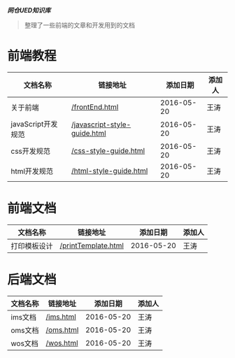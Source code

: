 ***网仓UED知识库***

>整理了一些前端的文章和开发用到的文档

# 前端教程

| 文档名称|链接地址|添加日期|添加人|
| --------| ----------|------|------|
| 关于前端|[/frontEnd.html](/frontEnd.html)|2016-05-20|王涛|
| javaScript开发规范|[/javascript-style-guide.html](/javascript-style-guide.html)|2016-05-20|王涛|
| css开发规范|[/css-style-guide.html](/css-style-guide.html)|2016-05-20|王涛|
| html开发规范|[/html-style-guide.html](/html-style-guide.html)|2016-05-20|王涛|


# 前端文档

| 文档名称|链接地址|添加日期|添加人|
| --------| ----------|------|------|
| 打印模板设计|[/printTemplate.html](/printTemplate.html)|2016-05-20|王涛|


# 后端文档

| 文档名称|链接地址|添加日期|添加人|
| --------| ----------|------|------|
| ims文档|[/ims.html](/ims.html)|2016-05-20|王涛|
| oms文档|[/oms.html](/oms.html)|2016-05-20|王涛|
| wos文档|[/wos.html](/wos.html)|2016-05-20|王涛|

